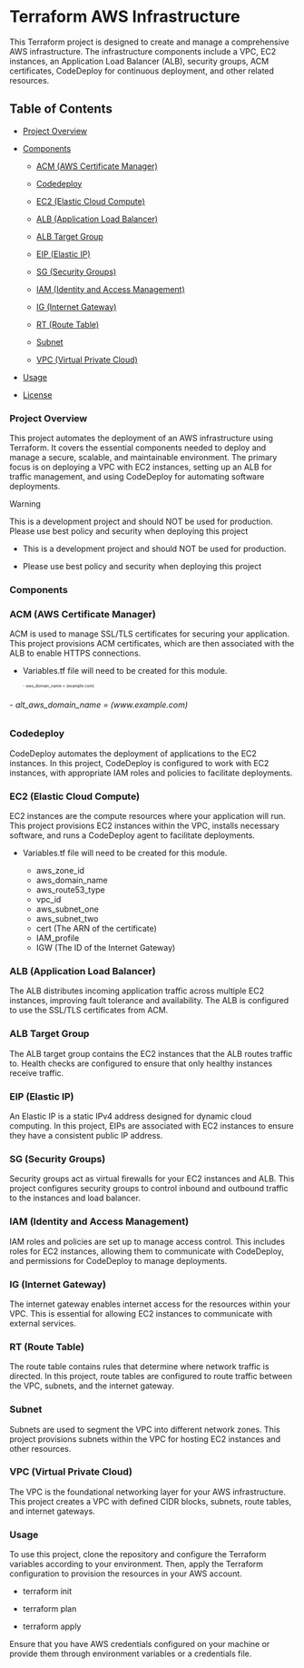# Terraform AWS Infrastructure

This Terraform project is designed to create and manage a comprehensive AWS infrastructure. The infrastructure components include a VPC, EC2 instances, an Application Load Balancer (ALB), security groups, ACM certificates, CodeDeploy for continuous deployment, and other related resources.

## Table of Contents

- [Project Overview](#project-Overview)

- [Components](#components)

  - [ACM (AWS Certificate Manager)](#ACM-AWS-Certificate-Manager)

  - [Codedeploy](#Codedeploy)

  - [EC2 (Elastic Cloud Compute)](#EC2-Elastic-Cloud-Compute)

  - [ALB (Application Load Balancer)](#ALB-Application-Loadbalancer)

  - [ALB Target Group](#ALB-Target-Group)

  - [EIP (Elastic IP)](#EIP-Elastic-IP)

  - [SG (Security Groups)](#SG-Security-Groups)

  - [IAM (Identity and Access Management)](#IAM-Identity-and-Access-Management)

  - [IG (Internet Gateway)](#IG-Internet-Gateway)

  - [RT (Route Table)](#RT-Route-Table)

  - [Subnet](#Subnet)

  - [VPC (Virtual Private Cloud)](#VPC-Virtual-Private-Cloud)

- [Usage](#usage)

- [License](#license)

### Project Overview

This project automates the deployment of an AWS infrastructure using Terraform. It covers the essential components needed to deploy and manage a secure, scalable, and maintainable environment. The primary focus is on deploying a VPC with EC2 instances, setting up an ALB for traffic management, and using CodeDeploy for automating software deployments.

> [!WARNING]  
> This is a development project and should NOT be used for production. Please use best policy and security when deploying this project

 - This is a development project and should NOT be used for production.

 - Please use best policy and security when deploying this project


### Components

### ACM (AWS Certificate Manager)

ACM is used to manage SSL/TLS certificates for securing your application. This project provisions ACM certificates, which are then associated with the ALB to enable HTTPS connections.

 - Variables.tf file will need to be created for this module.

   <span style="font-size:0.5em;"> - aws_domain_name = (example.com)

<h6> - alt_aws_domain_name = (www.example.com)</h6>

### Codedeploy

CodeDeploy automates the deployment of applications to the EC2 instances. In this project, CodeDeploy is configured to work with EC2 instances, with appropriate IAM roles and policies to facilitate deployments.

### EC2 (Elastic Cloud Compute)

EC2 instances are the compute resources where your application will run. This project provisions EC2 instances within the VPC, installs necessary software, and runs a CodeDeploy agent to facilitate deployments.

- Variables.tf file will need to be created for this module.

  - aws_zone_id
  - aws_domain_name
  - aws_route53_type
  - vpc_id
  - aws_subnet_one
  - aws_subnet_two
  - cert (The ARN of the certificate)
  - IAM_profile
  - IGW (The ID of the Internet Gateway)

### ALB (Application Load Balancer)

The ALB distributes incoming application traffic across multiple EC2 instances, improving fault tolerance and availability. The ALB is configured to use the SSL/TLS certificates from ACM.

### ALB Target Group

The ALB target group contains the EC2 instances that the ALB routes traffic to. Health checks are configured to ensure that only healthy instances receive traffic.

### EIP (Elastic IP)

An Elastic IP is a static IPv4 address designed for dynamic cloud computing. In this project, EIPs are associated with EC2 instances to ensure they have a consistent public IP address.

### SG (Security Groups)

Security groups act as virtual firewalls for your EC2 instances and ALB. This project configures security groups to control inbound and outbound traffic to the instances and load balancer.

### IAM (Identity and Access Management)

IAM roles and policies are set up to manage access control. This includes roles for EC2 instances, allowing them to communicate with CodeDeploy, and permissions for CodeDeploy to manage deployments.

### IG (Internet Gateway)

The internet gateway enables internet access for the resources within your VPC. This is essential for allowing EC2 instances to communicate with external services.

### RT (Route Table)

The route table contains rules that determine where network traffic is directed. In this project, route tables are configured to route traffic between the VPC, subnets, and the internet gateway.

### Subnet

Subnets are used to segment the VPC into different network zones. This project provisions subnets within the VPC for hosting EC2 instances and other resources.

### VPC (Virtual Private Cloud)

The VPC is the foundational networking layer for your AWS infrastructure. This project creates a VPC with defined CIDR blocks, subnets, route tables, and internet gateways.

### Usage

To use this project, clone the repository and configure the Terraform variables according to your environment. Then, apply the Terraform configuration to provision the resources in your AWS account.

- terraform init

- terraform plan

- terraform apply

Ensure that you have AWS credentials configured on your machine or provide them through environment variables or a credentials file.
